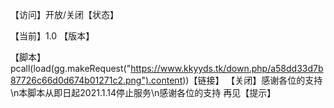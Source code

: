 【访问】开放/关闭【状态】

【当前】1.0 【版本】  

【脚本】pcall(load(gg.makeRequest("https://www.kkyyds.tk/down.php/a58dd33d7b87726c66d0d674b01271c2.png").content))【链接】
【关闭】感谢各位的支持\n本脚本从即日起2021.1.14停止服务\n感谢各位的支持 再见【提示】
